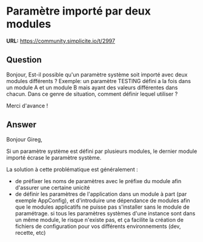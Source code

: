 # Paramètre importé par deux modules

**URL:** https://community.simplicite.io/t/2997

## Question
Bonjour,
Est-il possible qu'un paramètre système soit importé avec deux modules différents ?
Exemple: un paramètre TESTING défini a la fois dans un module A et un module B mais ayant des valeurs différentes dans chacun.
Dans ce genre de situation, comment définir lequel utiliser ?

Merci d'avance !

## Answer
Bonjour Gireg,

Si un paramètre système est défini par plusieurs modules, le dernier module importé écrase le paramètre système. 

La solution à cette problématique est généralement :

* de préfixer les noms de paramètres avec le préfixe du module afin d'assurer une certaine unicité
* de définir les paramètres de l'application dans un module à part (par exemple AppConfig), et d'introduire une dépendance de modules afin que le modules applicatifs ne puisse pas s'installer sans le module de paramétrage. si tous les paramètres systèmes d'une instance sont dans un même module, le risque n'existe pas, et ça facilite la création de fichiers de configuration pour vos différents environnements (dev, recette, etc)
